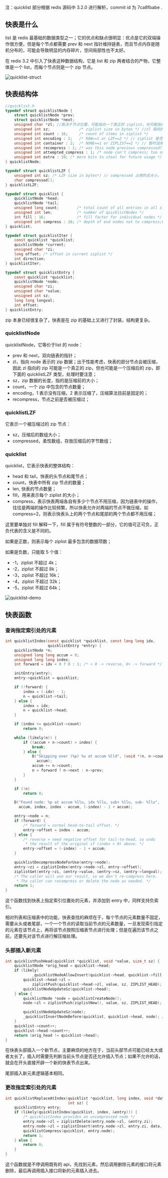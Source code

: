 注：quicklist 部分根据 redis 源码中 3.2.0 进行解析，commit id 为 7ca8fbabe .



## 快表是什么

list 是 redis 最基础的数据类型之一；它的优点和缺点很明显：优点是它的双端操作很方便，但是每个节点都需要 prev 和 next 指针维持链表，而且节点内存是随机分布的，可能会导致明显的内存碎片，空间局部性也不太好。

在 redis 3.2 中引入了快表这种数据结构，它是 list 和 zip 两者结合的产物，它整体是一个 list，而每个节点则是一个 zip 节点。

![quicklist-struct](./picture/quicklist-struct.jpg)

## 快表结构体

```c
//quicklist.h
typedef struct quicklistNode {
    struct quicklistNode *prev;
    struct quicklistNode *next;
    unsigned char *zl; //取决于节点位置，可能指向一个真正的 ziplist，也可能指向一个压缩后的 ziplist
    unsigned int sz;             /* ziplist size in bytes */ //zl 指向的 ziplist 大小，如果 ziplist 被压缩，也是压缩前的大小。
    unsigned int count : 16;     /* count of items in ziplist */
    unsigned int encoding : 2;   /* RAW==1 or LZF==2 */ // ziplist 是否被压缩以及压缩算法，固定为 1 没有压缩，2 使用 LZF 压缩。
    unsigned int container : 2;  /* NONE==1 or ZIPLIST==2 */ // 暂时没用，值固定为 2.
    unsigned int recompress : 1; /* was this node previous compressed? */ 
    unsigned int attempted_compress : 1; /* node can't compress; too small */
    unsigned int extra : 10; /* more bits to steal for future usage */
} quicklistNode;

typedef struct quicklistLZF {
    unsigned int sz; /* LZF size in bytes*/ // compressed 占用的总大小。
    char compressed[];
} quicklistLZF;

typedef struct quicklist {
    quicklistNode *head;
    quicklistNode *tail;
    unsigned long count;        /* total count of all entries in all ziplists */
    unsigned int len;           /* number of quicklistNodes */
    int fill : 16;              /* fill factor for individual nodes */ // ziplist 的大小，正负表示的意义不同。
    unsigned int compress : 16; /* depth of end nodes not to compress;0=off */ // 表示两端各自有几个节点不用压缩。
} quicklist;

typedef struct quicklistIter {
    const quicklist *quicklist;
    quicklistNode *current;
    unsigned char *zi; 
    long offset; /* offset in current ziplist */
    int direction;
} quicklistIter;

typedef struct quicklistEntry {
    const quicklist *quicklist;
    quicklistNode *node;
    unsigned char *zi;
    unsigned char *value;
    unsigned int sz;
    long long longval;
    int offset;
} quicklistEntry;
```

zip 本身已经很复杂了，快表是在 zip 的基础上又进行了封装，结构更复杂。

### quicklistNode

quicklistNode，它等价于list 的 node：

- prev 和 next，双向链表的指针；
- zl，指向 node 表示的 zip 数据；出于性能考虑，快表的部分节点会被压缩，因此 zl 指向的 zip 可能是一个真正的 zip，但也可能是一个压缩后的 zip，即下面的 quicklistLZF 类型，处理时要注意；
- sz，zip 数据的长度，指的是压缩前的大小；
- count，一个 zip 中包含的节点数量；
- encoding，1 表示没有压缩，2 表示压缩了，压缩算法目前是固定的；
- recompress，节点之前是否被压缩过；



### quicklistLZF

它表示一个被压缩过的 zip 节点：

- sz，压缩后的数组大小；
- compressed，柔性数组，存放压缩后的字节数组；

### quicklist

quicklist，它表示快表的整体结构：

- head 和 tail，快表的头节点和尾节点；
- count，快表中所有 zip 节点的数量；
- len, 快表的节点数量；
- fill，用来表示每个 ziplist 的大小；
- compress，表示快表两端各自有多少个节点不用压缩，因为链表中的操作，往往是两端的操作比较频繁，所以快表允许对两端的节点不做压缩，如 compress=2，则表示快表头上的两个节点和尾部的两个节点都不用压缩；

这里要单独对 fill 解释一下，fill 属于有符号整数的一部分，它的值可正可负，正负代表的含义是不同的。

如果是正数，则表示每个 ziplist 最多包含的数据项数；

如果是负数，只能取 5 个值：

- -1，ziplist 不超过 4k；
- -2，ziplist 不超过 8k；
- -3，ziplist 不超过 16k；
- -4，ziplist 不超过 32k；
- -5，ziplist 不超过 64k；



![quicklist-demo](./picture/quicklist-demo.jpg)



## 快表函数

### 查询指定索引处的元素

```c
int quicklistIndex(const quicklist *quicklist, const long long idx,
                   quicklistEntry *entry) {
    quicklistNode *n;
    unsigned long long accum = 0;
    unsigned long long index;
    int forward = idx < 0 ? 0 : 1; /* < 0 -> reverse, 0+ -> forward */

    initEntry(entry);
    entry->quicklist = quicklist;

    if (!forward) {
        index = (-idx) - 1;
        n = quicklist->tail;
    } else {
        index = idx;
        n = quicklist->head;
    }

    if (index >= quicklist->count)
        return 0;

    while (likely(n)) {
        if ((accum + n->count) > index) {
            break;
        } else {
            D("Skipping over (%p) %u at accum %lld", (void *)n, n->count,
              accum);
            accum += n->count;
            n = forward ? n->next : n->prev;
        }
    }

    if (!n)
        return 0;

    D("Found node: %p at accum %llu, idx %llu, sub+ %llu, sub- %llu", (void *)n,
      accum, index, index - accum, (-index) - 1 + accum);

    entry->node = n;
    if (forward) {
        /* forward = normal head-to-tail offset. */
        entry->offset = index - accum;
    } else {
        /* reverse = need negative offset for tail-to-head, so undo
         * the result of the original if (index < 0) above. */
        entry->offset = (-index) - 1 + accum;
    }

    quicklistDecompressNodeForUse(entry->node);
    entry->zi = ziplistIndex(entry->node->zl, entry->offset);
    ziplistGet(entry->zi, &entry->value, &entry->sz, &entry->longval);
    /* The caller will use our result, so we don't re-compress here.
     * The caller can recompress or delete the node as needed. */
    return 1;
}
```



这个函数找到快表上指定索引位置处的元素，并添加到 entry 中，同样支持负索引。

相对列表和压缩表中的功能，快表查找的麻烦在于，每个节点的元素数量不固定，需要从头或者尾部，一个一个节点的读取当前节点的元素数量，一旦发现索引指定的元素在该节点上，再将该节点按照压缩表节点进行处理；但是在遍历该节点之前，还要先对该节点进行解压缩处理。



### 头部插入新元素

```c
int quicklistPushHead(quicklist *quicklist, void *value, size_t sz) {
    quicklistNode *orig_head = quicklist->head;
    if (likely(
            _quicklistNodeAllowInsert(quicklist->head, quicklist->fill, sz))) { // 允许节点插入
        quicklist->head->zl =
            ziplistPush(quicklist->head->zl, value, sz, ZIPLIST_HEAD);
        quicklistNodeUpdateSz(quicklist->head);
    } else {
        quicklistNode *node = quicklistCreateNode();
        node->zl = ziplistPush(ziplistNew(), value, sz, ZIPLIST_HEAD);

        quicklistNodeUpdateSz(node);
        _quicklistInsertNodeBefore(quicklist, quicklist->head, node); // 会在当前 head 节点的前面新建一个节点存储新的 entry，同时更新快表的 head。
    }
    quicklist->count++;
    quicklist->head->count++;
    return (orig_head != quicklist->head);
}
```

在快表头部插入一个新节点，主要麻烦的地方在于，当前头部节点可能已经太大或者太长了，插入时需要先判断当前头节点是否还允许插入节点；如果不允许的话，就会在开头直接开辟一个新的快表节点出来。

尾部插入新元素逻辑基本相同。



### 更改指定索引处的元素

```c
int quicklistReplaceAtIndex(quicklist *quicklist, long index, void *data,
                            int sz) {
    quicklistEntry entry;
    if (likely(quicklistIndex(quicklist, index, &entry))) {
        /* quicklistIndex provides an uncompressed node */
        entry.node->zl = ziplistDelete(entry.node->zl, &entry.zi);
        entry.node->zl = ziplistInsert(entry.node->zl, entry.zi, data, sz);
        quicklistCompress(quicklist, entry.node);
        return 1;
    } else {
        return 0;
    }
}
```

这个函数就是不停调用既有的 api，先找到元素，然后调用删除元素的接口将元素删除，最后再调用插入接口将新的元素插入进去。